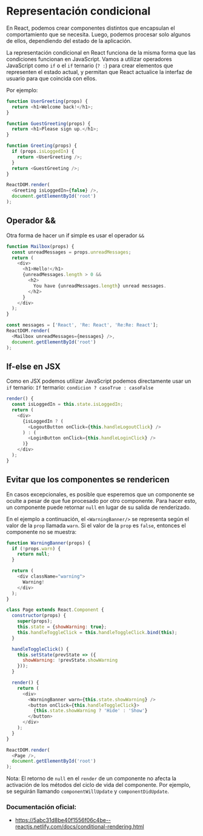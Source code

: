 # Representación condicional

En React, podemos crear componentes distintos que encapsulan el comportamiento que se necesita.
Luego, podemos procesar solo algunos de ellos, dependiendo del estado de la aplicación.

La representación condicional en React funciona de la misma forma que las condiciones funcionan en JavaScript.
Vamos a utilizar operadores JavaScript como `if` o el `if` ternario (`? :`) para crear elementos que representen el estado actual, y permitan que React actualice la interfaz de usuario para que coincida con ellos.

Por ejemplo:
```javascript
function UserGreeting(props) {
  return <h1>Welcome back!</h1>;
}

function GuestGreeting(props) {
  return <h1>Please sign up.</h1>;
}

function Greeting(props) {
  if (props.isLoggedIn) {
    return <UserGreeting />;
  }
  return <GuestGreeting />;
}

ReactDOM.render(
  <Greeting isLoggedIn={false} />,
  document.getElementById('root')
);
```

## Operador &&
Otra forma de hacer un if simple es usar el operador `&&`

```javascript
function Mailbox(props) {
  const unreadMessages = props.unreadMessages;
  return (
    <div>
      <h1>Hello!</h1>
      {unreadMessages.length > 0 &&
        <h2>
          You have {unreadMessages.length} unread messages.
        </h2>
      }
    </div>
  );
}

const messages = ['React', 'Re: React', 'Re:Re: React'];
ReactDOM.render(
  <Mailbox unreadMessages={messages} />,
  document.getElementById('root')
);
```

## If-else en JSX
Como en JSX podemos utilizar JavaScript podemos directamente usar un `if` ternario:
`If` termario: `condicion ? casoTrue : casoFalse`
```javascript
render() {
  const isLoggedIn = this.state.isLoggedIn;
  return (
    <div>
      {isLoggedIn ? (
        <LogoutButton onClick={this.handleLogoutClick} />
      ) : (
        <LoginButton onClick={this.handleLoginClick} />
      )}
    </div>
  );
}
```

## Evitar que los componentes se rendericen
En casos excepcionales, es posible que esperemos que un componente se oculte a pesar de que fue procesado por otro componente.
Para hacer esto, un componente puede retornar `null` en lugar de su salida de renderizado.

En el ejemplo a continuación, el `<WarningBanner/>` se representa según el valor de la `prop` llamada `warn`. Si el valor de la `prop` es `false`, entonces el componente no se muestra:

```javascript
function WarningBanner(props) {
  if (!props.warn) {
    return null;
  }

  return (
    <div className="warning">
      Warning!
    </div>
  );
}

class Page extends React.Component {
  constructor(props) {
    super(props);
    this.state = {showWarning: true};
    this.handleToggleClick = this.handleToggleClick.bind(this);
  }

  handleToggleClick() {
    this.setState(prevState => ({
      showWarning: !prevState.showWarning
    }));
  }

  render() {
    return (
      <div>
        <WarningBanner warn={this.state.showWarning} />
        <button onClick={this.handleToggleClick}>
          {this.state.showWarning ? 'Hide' : 'Show'}
        </button>
      </div>
    );
  }
}

ReactDOM.render(
  <Page />,
  document.getElementById('root')
);
```

Nota: El retorno de `null` en el `render` de un componente no afecta la activación de los métodos del ciclo de vida del componente. Por ejemplo, se seguirán llamando `componentWillUpdate` y `componentDidUpdate`.

### Documentación oficial:
- https://5abc31d8be40f1556f06c4be--reactjs.netlify.com/docs/conditional-rendering.html
